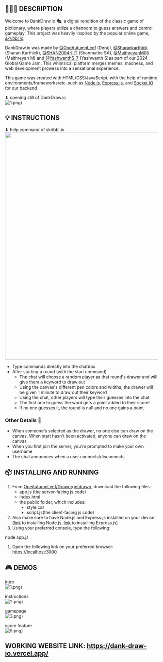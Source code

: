 ## 👩🏻‍💻 DESCRIPTION
Welcome to DankDraw.io 🎭, a digital rendition of the classic game of pictionary, where players utilize a chatroom to guess answers and control gameplay. This project was heavily inspired by the popular online game, [*skribbl.io*](https://skribbl.io/).

DankDraw.io was made by [@OneAutumnLeef](https://github.com/OneAutumnLeef) (Deraj), [@Sharankarthick](https://github.com/Sharankarthick) (Sharan Karthick), [@SHAN2004-IIIT](https://github.com/SHAN2004-IIIT) (Shanmathe SA), [@MaithreyanM05](https://github.com/MaithreyanM05) (Maithreyan M) and [@YashwanthS-7](https://github.com/YashwanthS-7) (Yashwanth S)as part of our 2024 Global Game Jam. This whimsical platform merges memes, madness, and web development prowess into a sensational experience.

This game was created with HTML/CSS/JavaScript, with the help of runtime environments/frameworks/etc. such as [Node.js](https://nodejs.org/en), [Express.js](https://expressjs.com/), and [Socket.IO](https://socket.io/) for our backend

⬇ opening still of DankDraw.io
<br>
![1.png](https://media.discordapp.net/attachments/806169904403185684/1201125927665532980/1.png?ex=65c8aeb0&is=65b639b0&hm=b9c4135a98432ae8628cf7dfcfe147260fe2e8e79a80aa416adf393ab9264226&=&format=webp&quality=lossless&width=625&height=346))

## 💡 INSTRUCTIONS 
⬇ help command of skribbl.io
<br>
<img src="./visuals/help.png" height=750>
* Type commands directly into the chatbox
* After starting a round (with the start command)
  * The chat will choose a random player as that round's drawer and will give them a keyword to draw out
  * Using the canvas's different pen colors and widths, the drawer will be given 1 minute to draw out their keyword
  * Using the chat, other players will type their guesses into the chat
  * The first one to guess the word gets a point added to their score!
  * If no one guesses it, the round is null and no one gains a point
 
### Other Details 🌟
* When someone's selected as the drawer, no one else can draw on the canvas. When start hasn't been activated, anyone can draw on the canvas
* When you first join the server, you're prompted to make your own username
* The chat announces when a user connects/disconnects
 
##  📦 INSTALLING AND RUNNING 
1. From [OneAutumnLeef/Draworgetdrawn](https://github.com/OneAutumnLeef/Draworgetdrawn), download the following files:
    * app.js (the server-facing js code)
    * index.html
    * the public folder, which includes:
        * style.css
        * script.js(the client-facing js code)
2. Also make sure to have Node.js and Express.js installed on your device ([link](https://nodejs.org/en/download/current) to installing Node.js, [link](https://expressjs.com/en/starter/installing.html) to installing Express.js)
3. Using your preferred console, type the following:

node app.js

1. Open the following link on your preferred browser: [https://localhost:3000](https://localhost:3000)

## 🎮 DEMOS 
intro
<br>
![1.png](https://media.discordapp.net/attachments/806169904403185684/1201125927665532980/1.png?ex=65c8aeb0&is=65b639b0&hm=b9c4135a98432ae8628cf7dfcfe147260fe2e8e79a80aa416adf393ab9264226&=&format=webp&quality=lossless&width=625&height=346))

instructions
<br>
![2.png](https://media.discordapp.net/attachments/806169904403185684/1201125926847643739/2.png?ex=65c8aeb0&is=65b639b0&hm=b9e4f6949b62c5688726693ad480e901be440d8b9d94781b3cefffdd2bcdac42&=&format=webp&quality=lossless&width=625&height=347))

gamepage
<br>
![3.png](https://media.discordapp.net/attachments/806169904403185684/1201125927418085496/4.png?ex=65c8aeb0&is=65b639b0&hm=98cca04a17a71b61b34224395154571c82591a49ec2655dcef2f801acf6643a2&=&format=webp&quality=lossless&width=625&height=348))

score feature
<br>
![5.png](https://media.discordapp.net/attachments/806169904403185684/1201125927170625656/5.png?ex=65c8aeb0&is=65b639b0&hm=e6d3e54c28bc5ea36103f9fe7a382716d19f2d7187db022443eb92db4cbfcddf&=&format=webp&quality=lossless&width=566&height=1001))


## WORKING WEBSITE LINK: https://dank-draw-io.vercel.app/
